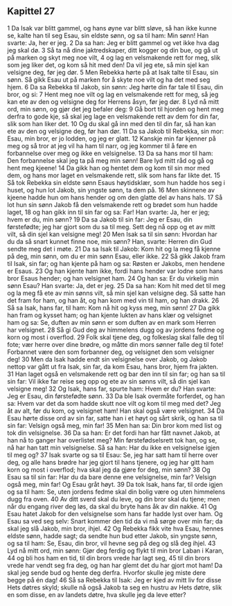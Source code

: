 ## Kapittel 27

1 Da Isak var blitt gammel, og hans øyne var blitt sløve, så han ikke kunne se, kalte han til seg Esau, sin eldste sønn, og sa til ham: Min sønn! Han svarte: Ja, her er jeg.
2 Da sa han: Jeg er blitt gammel og vet ikke hva dag jeg skal dø.
3 Så ta nå dine jaktredskaper, ditt kogger og din bue, og gå ut på marken og skyt meg noe vilt,
4 og lag en velsmakende rett for meg, slik som jeg liker det, og kom så hit med den! Da vil jeg ete, så min sjel kan velsigne deg, før jeg dør.
5 Men Rebekka hørte på at Isak talte til Esau, sin sønn. Så gikk Esau ut på marken for å skyte noe vilt og ha det med seg hjem.
6 Da sa Rebekka til Jakob, sin sønn: Jeg hørte din far tale til Esau, din bror, og si:
7 Hent meg noe vilt og lag en velsmakende rett for meg, så jeg kan ete av den og velsigne deg for Herrens åsyn, før jeg dør.
8 Lyd nå mitt ord, min sønn, og gjør det jeg befaler deg:
9 Gå bort til hjorden og hent meg derfra to gode kje, så skal jeg lage en velsmakende rett av dem for din far, slik som han liker det.
10 Og du skal gå inn med den til din far, så han kan ete av den og velsigne deg, før han dør.
11 Da sa Jakob til Rebekka, sin mor: Esau, min bror, er jo lodden, og jeg er glatt.
12 Kanskje min far kjenner på meg og så tror at jeg vil ha ham til narr, og jeg kommer til å føre en forbannelse over meg og ikke en velsignelse.
13 Da sa hans mor til ham: Den forbannelse skal jeg ta på meg min sønn! Bare lyd mitt råd og gå og hent meg kjeene!
14 Da gikk han og hentet dem og kom til sin mor med dem, og hans mor laget en velsmakende rett, slik som hans far likte det.
15 Så tok Rebekka sin eldste sønn Esaus høytidsklær, som hun hadde hos seg i huset, og hun lot Jakob, sin yngste sønn, ta dem på.
16 Men skinnene av kjeene hadde hun om hans hender og om den glatte del av hans hals.
17 Så lot hun sin sønn Jakob få den velsmakende rett og brødet som hun hadde laget,
18 og han gikk inn til sin far og sa: Far! Han svarte: Ja, her er jeg; hvem er du, min sønn?
19 Da sa Jakob til sin far: Jeg er Esau, din førstefødte; jeg har gjort som du sa til meg. Sett deg nå opp og et av mitt vilt, så din sjel kan velsigne meg!
20 Men Isak sa til sin sønn: Hvordan har du da så snart kunnet finne noe, min sønn? Han, svarte: Herren din Gud sendte meg det i møte.
21 Da sa Isak til Jakob: Kom hit og la meg få kjenne på deg, min sønn, om du er min sønn Esau, eller ikke.
22 Så gikk Jakob fram til Isak, sin far; og han kjente på ham og sa: Røsten er Jakobs, men hendene er Esaus.
23 Og han kjente ham ikke, fordi hans hender var lodne som hans bror Esaus hender; og han velsignet ham.
24 Og han sa: Er du virkelig min sønn Esau? Han svarte: Ja, det er jeg.
25 Da sa han: Kom hit med det til meg og la meg få ete av min sønns vilt, så min sjel kan velsigne deg. Så satte han det fram for ham, og han åt, og han kom med vin til ham, og han drakk.
26 Så sa Isak, hans far, til ham: Kom nå hit og kyss meg, min sønn!
27 Da gikk han fram og kysset ham; og han kjente lukten av hans klær og velsignet ham og sa: Se, duften av min sønn er som duften av en mark som Herren har velsignet.
28 Så gi Gud deg av himmelens dugg og av jordens fedme og korn og most i overflod.
29 Folk skal tjene deg, og folkeslag skal falle deg til fote; vær herre over dine brødre, og måtte din mors sønner falle deg til fote! Forbannet være den som forbanner deg, og velsignet den som velsigner deg!
30 Men da Isak hadde endt sin velsignelse over Jakob, og Jakob nettop var gått ut fra Isak, sin far, da kom Esau, hans bror, hjem fra jakten.
31 Han laget også en velsmakende rett og bar den inn til sin far; og han sa til sin far: Vil ikke far reise seg opp og ete av sin sønns vilt, så din sjel kan velsigne meg!
32 Og Isak, hans far, spurte ham: Hvem er du? Han svarte: Jeg er Esau, din førstefødte sønn.
33 Da ble Isak overmåte forferdet, og han sa: Hvem var det da som hadde skutt noe vilt og kom til meg med det? Jeg åt av alt, før du kom, og velsignet ham! Han skal også være velsignet.
34 Da Esau hørte disse ord av sin far, satte han i et høyt og sårt skrik, og han sa til sin far: Velsign også meg, min far!
35 Men han sa: Din bror kom med list og tok din velsignelse.
36 Da sa han: Er det fordi han har fått navnet Jakob, at han nå to ganger har overlistet meg? Min førstefødselsrett tok han, og se, nå har han tatt min velsignelse. Så sa han: Har du ikke en velsignelse igjen til meg og?
37 Isak svarte og sa til Esau: Se, jeg har satt ham til herre over deg, og alle hans brødre har jeg gjort til hans tjenere, og jeg har gitt ham korn og most i overflod; hva skal jeg da gjøre for deg, min sønn?
38 Og Esau sa til sin far: Har du da bare denne ene velsignelse, min far? Velsign også meg, min far! Og Esau gråt høyt.
39 Da tok Isak, hans far, til orde igjen og sa til ham: Se, uten jordens fedme skal din bolig være og uten himmelens dugg fra oven.
40 Av ditt sverd skal du leve, og din bror skal du tjene; men når du engang river deg løs, da skal du bryte hans åk av din nakke.
41 Og Esau hatet Jakob for den velsignelse som hans far hadde lyst over ham. Og Esau sa ved seg selv: Snart kommer den tid da vi må sørge over min far; da skal jeg slå Jakob, min bror, ihjel.
42 Og Rebekka fikk vite hva Esau, hennes eldste sønn, hadde sagt; da sendte hun bud etter Jakob, sin yngste sønn, og sa til ham: Se, Esau, din bror, vil hevne seg på deg og slå deg ihjel.
43 Lyd nå mitt ord, min sønn: Gjør deg ferdig og flykt til min bror Laban i Karan,
44 og bli hos ham en tid, til din brors vrede har lagt seg,
45 til din brors vrede har vendt seg fra deg, og han har glemt det du har gjort mot ham! Da skal jeg sende bud og hente deg derfra. Hvorfor skulle jeg miste dere begge på én dag!
46 Så sa Rebekka til Isak: Jeg er kjed av mitt liv for disse Hets døtres skyld; skulle nå også Jakob ta seg en hustru av Hets døtre, slik en som disse, en av landets døtre, hva skulle jeg da leve etter?
